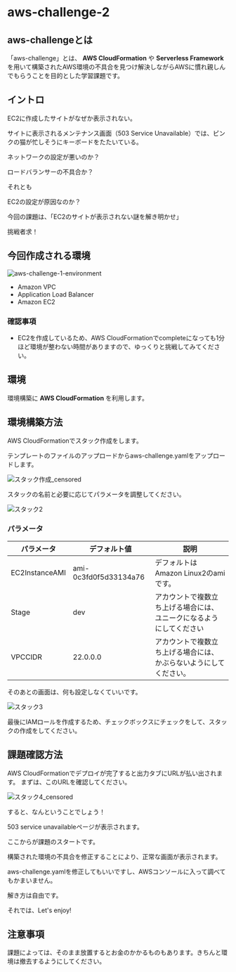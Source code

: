 # aws-challenge-2
## aws-challengeとは
「aws-challenge」とは、 **AWS CloudFormation** や **Serverless Framework** を用いて構築されたAWS環境の不具合を見つけ解決しながらAWSに慣れ親しんでもらうことを目的とした学習課題です。

## イントロ 
EC2に作成したサイトがなぜか表示されない。

サイトに表示されるメンテナンス画面（503 Service Unavailable）では、ピンクの猫が忙しそうにキーボードをたたいている。

ネットワークの設定が悪いのか？

ロードバランサーの不具合か？

それとも

EC2の設定が原因なのか？

今回の課題は、「EC2のサイトが表示されない謎を解き明かせ」

挑戦者求！

## 今回作成される環境
![aws-challenge-1-environment](https://user-images.githubusercontent.com/11880332/62437051-91b69300-b77c-11e9-8680-6ba114435107.png)

* Amazon VPC
* Application Load Balancer
* Amazon EC2

### 確認事項
* EC2を作成しているため、AWS CloudFormationでcompleteになっても1分ほど環境が整わない時間がありますので、ゆっくりと挑戦してみてください。

## 環境
環境構築に **AWS CloudFormation** を利用します。

## 環境構築方法
AWS CloudFormationでスタック作成をします。

テンプレートのファイルのアップロードからaws-challenge.yamlをアップロードします。

![スタック作成_censored](https://user-images.githubusercontent.com/11880332/62437901-1a82fe00-b780-11e9-80c7-772f8800138a.jpg)

スタックの名前と必要に応じてパラメータを調整してください。

![スタック2](https://user-images.githubusercontent.com/11880332/62437924-266ec000-b780-11e9-89fe-3aac6985c7e4.png)

### パラメータ

| パラメータ | デフォルト値 |説明|
----|----|---- 
| EC2InstanceAMI | ami-0c3fd0f5d33134a76 |デフォルトは Amazon Linux2のamiです。
| Stage | dev |アカウントで複数立ち上げる場合には、ユニークになるようにしてください
| VPCCIDR | 22.0.0.0 | アカウントで複数立ち上げる場合には、かぶらないようにしてください。

そのあとの画面は、何も設定しなくていいです。

![スタック3](https://user-images.githubusercontent.com/11880332/62437940-2d95ce00-b780-11e9-9d41-bf0667f9342c.png)

最後にIAMロールを作成するため、チェックボックスにチェックをして、スタックの作成をしてください。


## 課題確認方法

AWS CloudFormationでデプロイが完了すると出力タブにURLが払い出されます。
まずは、このURLを確認してください。

![スタック4_censored](https://user-images.githubusercontent.com/11880332/62438165-2a4f1200-b781-11e9-8e49-a050a9b3575c.jpg)

すると、なんということでしょう！

503 service unavailableページが表示されます。

ここからが課題のスタートです。

構築された環境の不具合を修正することにより、正常な画面が表示されます。

aws-challenge.yamlを修正してもいいですし、AWSコンソールに入って調べてもかまいません。

解き方は自由です。

それでは、Let's enjoy!

## 注意事項

課題によっては、そのまま放置するとお金のかかるものもあります。きちんと環境は撤去するようにしてください。
